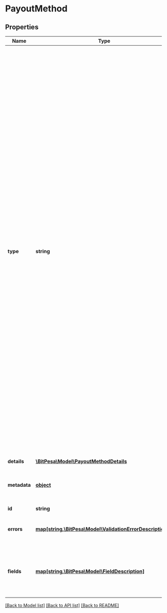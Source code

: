 # PayoutMethod

## Properties
Name | Type | Description | Notes
------------ | ------------- | ------------- | -------------
**type** | **string** | Contains the currency to send the money to, and the type of the money movement  Commonly used payout types are:  - &#x60;NGN::Bank&#x60; - for Nigerian bank account payments. - &#x60;NGN::Mobile&#x60; - for Nigerian mobile money payments. - &#x60;GHS::Bank&#x60; - for Ghanaian bank account payments. - &#x60;GHS::Mobile&#x60; - for Ghanaian mobile money payments. - &#x60;UGX::Mobile&#x60; - for Ugandan mobile money payments. - &#x60;TZS::Mobile&#x60; - for Tanzanian mobile money payments. - &#x60;XOF::Mobile&#x60; - for Senegalese mobile money payments. - &#x60;MAD::Cash&#x60; - for Moroccan cash remittance payments. - &#x60;EUR::Bank&#x60; - for IBAN bank transfers in EUR. - &#x60;GBP::Bank&#x60; - for IBAN bank transfers in GBP.  You can also send funds to the internal balance using &#x60;CCY::Balance&#x60;, where &#x60;CCY&#x60; is the appropriate currency. See [Collection from senders](https://github.com/bitpesa/api-documentation/blob/master/additional-features.md#collections-from-senders) for more info on how to collect money into internal balance | [optional] 
**details** | [**\BitPesa\Model\PayoutMethodDetails**](PayoutMethodDetails.md) |  | [optional] 
**metadata** | [**object**](.md) | Metadata of payout method. You can store any kind of information in this field. | [optional] 
**id** | **string** |  | [optional] 
**errors** | [**map[string,\BitPesa\Model\ValidationErrorDescription[]]**](array.md) | The fields that have some problems and don&#39;t pass validation | [optional] 
**fields** | [**map[string,\BitPesa\Model\FieldDescription]**](FieldDescription.md) | The fields needed for payments with this payment method with details on validation requirements | [optional] 

[[Back to Model list]](../README.md#documentation-for-models) [[Back to API list]](../README.md#documentation-for-api-endpoints) [[Back to README]](../README.md)


